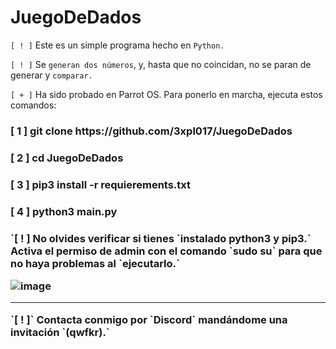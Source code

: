 # JuegoDeDados
`[ ! ]` Este es un simple programa hecho en `Python.`

`[ ! ]` Se `generan dos números`, y, hasta que no coincidan, no se paran de generar y `comparar.`

`[ + ]` Ha sido probado en Parrot OS. Para ponerlo en marcha, ejecuta estos comandos:
<h3>[ 1 ] git clone https://github.com/3xpl017/JuegoDeDados<h3>
<h3>[ 2 ] cd JuegoDeDados<h3>
<h3>[ 3 ] pip3 install -r requierements.txt<h3>
<h3>[ 4 ] python3 main.py<h3>
`[ ! ] No olvides verificar si tienes `instalado python3 y pip3.` Activa el permiso de admin con el comando `sudo su` para que no haya problemas al `ejecutarlo.`
  
![image](https://github.com/3xpl017/JuegoDeDados/assets/153451582/bed47ccf-1113-4349-89ab-854b023324cd)
<hr>
`[ ! ]` Contacta conmigo por `Discord` mandándome una invitación `(qwfkr).`
